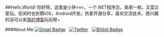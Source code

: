 ##Hello,World!
你好呀，这里是小钟>v<，一个.NET程序员，弟弟一枚，又菜又爱玩。空闲时也折腾iOS，Android开发。热爱开源分享，喜欢交流技术。感兴趣的话可以来[我的博客](https://www.yangguangdream.com/ "我的博客")玩玩呀~

###About Me
[![Gmail Badge](https://img.shields.io/badge/-gmail-c14438?style=for-the-badge&logo=Gmail&logoColor=ffffff)](mailto:sunnydreamhk@gmail.com)&nbsp;&nbsp;&nbsp;[![Twitter](https://img.shields.io/badge/twitter-1DA1F2.svg?style=for-the-badge&logo=twitter&logoColor=ffffff)](https://twitter.com/miaoxiaozhong)&nbsp;&nbsp;&nbsp;[![Bilibili Badge](https://img.shields.io/badge/-bilibili-00b5e5?style=for-the-badge&logo=bilibili&logoColor=ffffff)](https://space.bilibili.com/75530224)
